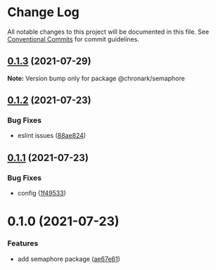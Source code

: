 # Change Log

All notable changes to this project will be documented in this file.
See [Conventional Commits](https://conventionalcommits.org) for commit guidelines.

## [0.1.3](https://github.com/chronark/shared/compare/@chronark/semaphore@0.1.2...@chronark/semaphore@0.1.3) (2021-07-29)

**Note:** Version bump only for package @chronark/semaphore





## [0.1.2](https://github.com/chronark/shared/compare/@chronark/semaphore@0.1.1...@chronark/semaphore@0.1.2) (2021-07-23)


### Bug Fixes

* eslint issues ([88ae824](https://github.com/chronark/shared/commit/88ae824dc368f0bc4eee30f0ce7395d7de25cf76))





## [0.1.1](https://github.com/chronark/shared/compare/@chronark/semaphore@0.1.0...@chronark/semaphore@0.1.1) (2021-07-23)

### Bug Fixes

- config ([1f49533](https://github.com/chronark/shared/commit/1f49533208af2138500d4e485520904d6432169b))

# 0.1.0 (2021-07-23)

### Features

- add semaphore package ([ae67e61](https://github.com/chronark/shared/commit/ae67e616e69cfe45467f71a0329f8ae020d53b21))
